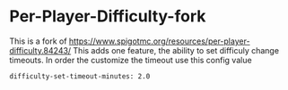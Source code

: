 # Per-Player-Difficulty-fork
This is a fork of https://www.spigotmc.org/resources/per-player-difficulty.84243/
This adds one feature, the ability to set difficuly change timeouts. In order the customize the timeout use this config value
```
difficulty-set-timeout-minutes: 2.0
````
